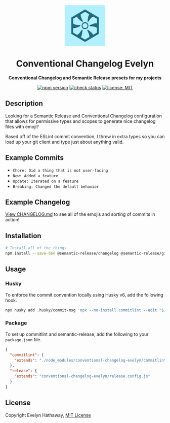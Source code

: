 <div align="center">

<img alt="Conventional Changelog Evelyn icon" width="128" height="128" align="center" src=".github/icon.png"/>

# Conventional Changelog Evelyn

**Conventional Changelog and Semantic Release presets for my projects**

[![npm version](https://badgen.net/npm/v/conventional-changelog-evelyn?icon=npm)](https://www.npmjs.com/package/conventional-changelog-evelyn)
[![check status](https://badgen.net/github/checks/evelynhathaway/conventional-changelog-evelyn/main?icon=github)](https://github.com/evelynhathaway/conventional-changelog-evelyn/actions)
[![license: MIT](https://badgen.net/badge/license/MIT/blue)](/LICENSE)

</div>

## Description

Looking for a Semantic Release and Conventional Changelog configuration that allows for permissive types and scopes to generate nice changelog files with emoji?

Based off of the ESLint commit convention, I threw in extra types so you can load up your git client and type just about anything valid.

## Example Commits

- `Chore: Did a thing that is not user-facing`
- `New: Added a feature`
- `Update: Iterated on a feature`
- `Breaking: Changed the default behavior`

## Example Changelog

[View CHANGELOG.md](./CHANGELOG.md) to see all of the emojis and sorting of commits in action!

## Installation

```bash
# Install all of the things
npm install --save-dev @semantic-release/changelog @semantic-release/git commitlint husky semantic-release conventional-changelog-evelyn
```

## Usage

### Husky

To enforce the commit convention locally using Husky v6, add the following hook.

```bash
npx husky add .husky/commit-msg 'npx --no-install commitlint --edit "$1"'
```

### Package

To set up commitlint and semantic-release, add the following to your `package.json` file.

```json
{
  "commitlint": {
    "extends": "./node_modules/conventional-changelog-evelyn/commitlint.config.js"
  },
  "release": {
    "extends": "conventional-changelog-evelyn/release.config.js"
  }
}
```

## License

Copyright Evelyn Hathaway, [MIT License](/LICENSE)
